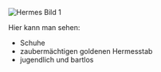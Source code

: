 ![Hermes Bild 1](https://cdn.noim.io/school/hermes/hermes.jpg)

Hier kann man sehen:

-   Schuhe
-   zaubermächtigen goldenen Hermesstab
-   jugendlich und bartlos
